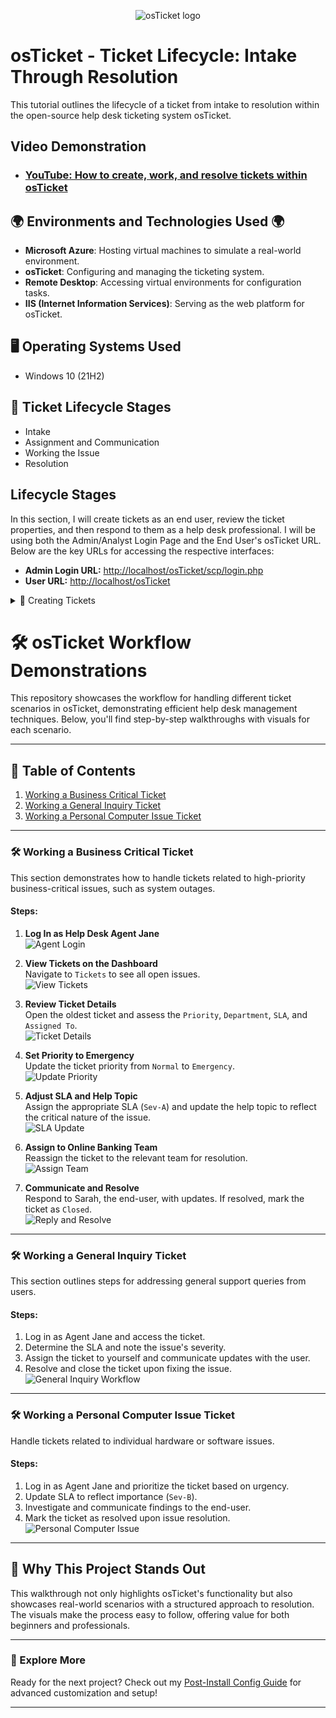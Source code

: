 <p align="center">
<img src="https://i.imgur.com/Clzj7Xs.png" alt="osTicket logo"/>
</p>

<h1>osTicket - Ticket Lifecycle: Intake Through Resolution</h1>
This tutorial outlines the lifecycle of a ticket from intake to resolution within the open-source help desk ticketing system osTicket.<br />


<h2>Video Demonstration</h2>

- ### [YouTube: How to create, work, and resolve tickets within osTicket](https://www.youtube.com)

<h2>🌍 Environments and Technologies Used 🌍</h2>

- **Microsoft Azure**: Hosting virtual machines to simulate a real-world environment.
- **osTicket**: Configuring and managing the ticketing system.
- **Remote Desktop**: Accessing virtual environments for configuration tasks.
- **IIS (Internet Information Services)**: Serving as the web platform for osTicket.

<h2>🖥️ Operating Systems Used </h2>

- Windows 10</b> (21H2)

<h2>🔄 Ticket Lifecycle Stages</h2>

- Intake
- Assignment and Communication
- Working the Issue
- Resolution

<h2>Lifecycle Stages</h2>

<p>In this section, I will create tickets as an end user, review the ticket properties, and then respond to them as a help desk professional. I will be using both the Admin/Analyst Login Page and the End User's osTicket URL. Below are the key URLs for accessing the respective interfaces:</p>

<ul>
  <li><strong>Admin Login URL:</strong> <a href="http://localhost/osTicket/scp/login.php" target="_blank">http://localhost/osTicket/scp/login.php</a></li>
  <li><strong>User URL:</strong> <a href="http://localhost/osTicket" target="_blank">http://localhost/osTicket</a></li>
</ul>


<!--<p><strong>⬇️ Click to Expand ⬇️</strong></p>-->

<details>
  <summary>📝 Creating Tickets</summary>

- Navigate to the Support Center URL: http://localhost/osTicket, and click `Open a New Ticket`

  ![2025-01-07 15_45_22-48 211 167 121 - Remote Desktop Connection](https://github.com/user-attachments/assets/772ba996-bc85-46b9-b448-4c561cc27947)

- I’ll create three tickets, entering the user’s information and detailing the issues they’re experiencing. For each ticket, I’ll select the appropriate help topic, provide a concise issue summary, add additional details, and then click `Create Ticket`.

  ![2025-01-07 16_03_29-48 211 167 121 - Remote Desktop Connection](https://github.com/user-attachments/assets/37993a64-3d9e-4df0-8dca-6e7e863de04a)

   ![2025-01-07 18_23_19-48 211 167 121 - Remote Desktop Connection](https://github.com/user-attachments/assets/48e94d42-2787-4a74-b157-9a4c5b42c6e6)

   ![2025-01-07 18_35_02-48 211 167 121 - Remote Desktop Connection](https://github.com/user-attachments/assets/eada8d79-0042-4810-a2c5-afea85ac9dde)

</details>

# 🛠️ osTicket Workflow Demonstrations

This repository showcases the workflow for handling different ticket scenarios in osTicket, demonstrating efficient help desk management techniques. Below, you'll find step-by-step walkthroughs with visuals for each scenario.  

---

## 🎯 Table of Contents  
1. [Working a Business Critical Ticket](#working-a-business-critical-ticket)  
2. [Working a General Inquiry Ticket](#working-a-general-inquiry-ticket)  
3. [Working a Personal Computer Issue Ticket](#working-a-personal-computer-issue-ticket)  

---

### 🛠️ Working a Business Critical Ticket  

This section demonstrates how to handle tickets related to high-priority business-critical issues, such as system outages.

#### Steps:  

1. **Log In as Help Desk Agent Jane**  
   ![Agent Login](https://github.com/user-attachments/assets/e91108a1-ab6c-4682-930e-1db51f8b27c7)  

2. **View Tickets on the Dashboard**  
   Navigate to `Tickets` to see all open issues.  
   ![View Tickets](https://github.com/user-attachments/assets/983100a7-2a2e-4953-b2bb-88f1474e9737)  

3. **Review Ticket Details**  
   Open the oldest ticket and assess the `Priority`, `Department`, `SLA`, and `Assigned To`.  
   ![Ticket Details](https://github.com/user-attachments/assets/0556fd27-0301-4d25-b01e-1f1d0e4601ac)  

4. **Set Priority to Emergency**  
   Update the ticket priority from `Normal` to `Emergency`.  
   ![Update Priority](https://github.com/user-attachments/assets/bfac5371-65cf-4537-abeb-1102192258dc)  

5. **Adjust SLA and Help Topic**  
   Assign the appropriate SLA (`Sev-A`) and update the help topic to reflect the critical nature of the issue.  
   ![SLA Update](https://github.com/user-attachments/assets/35abe897-6751-49ff-92a5-cb7c538fd068)  

6. **Assign to Online Banking Team**  
   Reassign the ticket to the relevant team for resolution.  
   ![Assign Team](https://github.com/user-attachments/assets/2fbe0165-4800-465c-93aa-76aa48c06607)  

7. **Communicate and Resolve**  
   Respond to Sarah, the end-user, with updates. If resolved, mark the ticket as `Closed`.  
   ![Reply and Resolve](https://github.com/user-attachments/assets/5d9b730d-f618-4347-9961-19c42f95e528)  

---

### 🛠️ Working a General Inquiry Ticket  

This section outlines steps for addressing general support queries from users.

#### Steps:  
1. Log in as Agent Jane and access the ticket.  
2. Determine the SLA and note the issue's severity.  
3. Assign the ticket to yourself and communicate updates with the user.  
4. Resolve and close the ticket upon fixing the issue.  
![General Inquiry Workflow](https://github.com/user-attachments/assets/b93fb597-9663-405a-b4bf-54e3b9b247d0)  

---

### 🛠️ Working a Personal Computer Issue Ticket  

Handle tickets related to individual hardware or software issues.

#### Steps:  
1. Log in as Agent Jane and prioritize the ticket based on urgency.  
2. Update SLA to reflect importance (`Sev-B`).  
3. Investigate and communicate findings to the end-user.  
4. Mark the ticket as resolved upon issue resolution.  
![Personal Computer Issue](https://github.com/user-attachments/assets/ba173f78-88df-49ce-9350-6d0bed01bf85)  

---

## 🌟 Why This Project Stands Out  
This walkthrough not only highlights osTicket's functionality but also showcases real-world scenarios with a structured approach to resolution. The visuals make the process easy to follow, offering value for both beginners and professionals.  

---

### 🔗 Explore More  
Ready for the next project? Check out my [Post-Install Config Guide](https://github.com/steveabner/post-install-config) for advanced customization and setup!  

---


